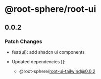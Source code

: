 # @root-sphere/root-ui

## 0.0.2

### Patch Changes

- feat(ui): add shadcn ui components

- Updated dependencies []:
  - @root-sphere/root-ui-tailwind@0.0.2

